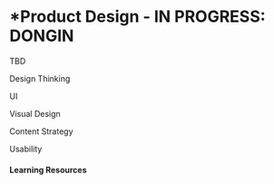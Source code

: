 # \*Product Design - IN PROGRESS: DONGIN

TBD

Design Thinking

UI

Visual Design

Content Strategy

Usability

#### Learning Resources

#### 



